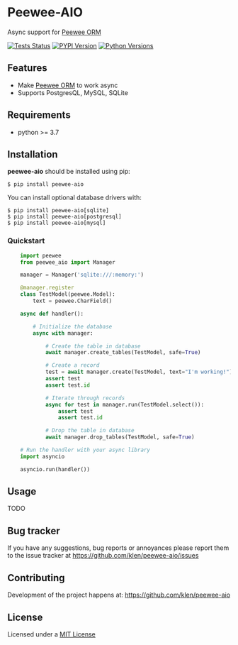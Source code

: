 # Peewee-AIO

Async support for [Peewee ORM](https://github.com/coleifer/peewee)

[![Tests Status](https://github.com/klen/peewee-aio/workflows/tests/badge.svg)](https://github.com/klen/peewee-aio/actions)
[![PYPI Version](https://img.shields.io/pypi/v/peewee-aio)](https://pypi.org/project/peewee-aio/)
[![Python Versions](https://img.shields.io/pypi/pyversions/peewee-aio)](https://pypi.org/project/peewee-aio/)

## Features

* Make [Peewee ORM](https://github.com/coleifer/peewee) to work async
* Supports PostgresQL, MySQL, SQLite

## Requirements

* python >= 3.7

## Installation

**peewee-aio** should be installed using pip:

```shell
$ pip install peewee-aio
```

You can install optional database drivers with:

```shell
$ pip install peewee-aio[sqlite]
$ pip install peewee-aio[postgresql]
$ pip install peewee-aio[mysql]
```

### Quickstart

```python
    import peewee
    from peewee_aio import Manager

    manager = Manager('sqlite:///:memory:')

    @manager.register
    class TestModel(peewee.Model):
        text = peewee.CharField()

    async def handler():

        # Initialize the database
        async with manager:

            # Create the table in database
            await manager.create_tables(TestModel, safe=True)

            # Create a record
            test = await manager.create(TestModel, text="I'm working!")
            assert test
            assert test.id

            # Iterate through records
            async for test in manager.run(TestModel.select()):
                assert test
                assert test.id

            # Drop the table in database
            await manager.drop_tables(TestModel, safe=True)

    # Run the handler with your async library
    import asyncio

    asyncio.run(handler())
```

## Usage

TODO

## Bug tracker

If you have any suggestions, bug reports or annoyances please report them to
the issue tracker at https://github.com/klen/peewee-aio/issues


## Contributing

Development of the project happens at: https://github.com/klen/peewee-aio


## License

Licensed under a [MIT License](http://opensource.org/licenses/MIT)
